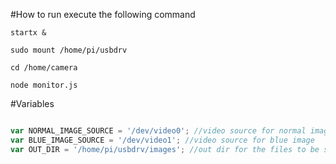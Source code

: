 #How to run execute the following command

`startx &`

`sudo mount /home/pi/usbdrv`

`cd /home/camera`

`node monitor.js`

#Variables

```javascript

var NORMAL_IMAGE_SOURCE = '/dev/video0'; //video source for normal image
var BLUE_IMAGE_SOURCE = '/dev/video1'; //video source for blue image
var OUT_DIR = '/home/pi/usbdrv/images'; //out dir for the files to be stored

```
